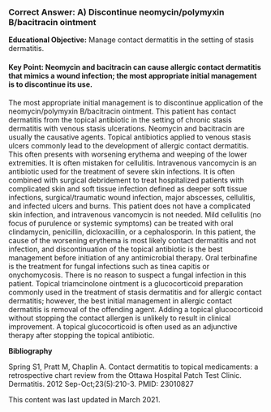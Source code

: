 
### Correct Answer: A) Discontinue neomycin/polymyxin B/bacitracin ointment 

**Educational Objective:** Manage contact dermatitis in the setting of stasis dermatitis.

#### **Key Point:** Neomycin and bacitracin can cause allergic contact dermatitis that mimics a wound infection; the most appropriate initial management is to discontinue its use.

The most appropriate initial management is to discontinue application of the neomycin/polymyxin B/bacitracin ointment. This patient has contact dermatitis from the topical antibiotic in the setting of chronic stasis dermatitis with venous stasis ulcerations. Neomycin and bacitracin are usually the causative agents. Topical antibiotics applied to venous stasis ulcers commonly lead to the development of allergic contact dermatitis. This often presents with worsening erythema and weeping of the lower extremities. It is often mistaken for cellulitis.
Intravenous vancomycin is an antibiotic used for the treatment of severe skin infections. It is often combined with surgical debridement to treat hospitalized patients with complicated skin and soft tissue infection defined as deeper soft tissue infections, surgical/traumatic wound infection, major abscesses, cellulitis, and infected ulcers and burns. This patient does not have a complicated skin infection, and intravenous vancomycin is not needed.
Mild cellulitis (no focus of purulence or systemic symptoms) can be treated with oral clindamycin, penicillin, dicloxacillin, or a cephalosporin. In this patient, the cause of the worsening erythema is most likely contact dermatitis and not infection, and discontinuation of the topical antibiotic is the best management before initiation of any antimicrobial therapy.
Oral terbinafine is the treatment for fungal infections such as tinea capitis or onychomycosis. There is no reason to suspect a fungal infection in this patient.
Topical triamcinolone ointment is a glucocorticoid preparation commonly used in the treatment of stasis dermatitis and for allergic contact dermatitis; however, the best initial management in allergic contact dermatitis is removal of the offending agent. Adding a topical glucocorticoid without stopping the contact allergen is unlikely to result in clinical improvement. A topical glucocorticoid is often used as an adjunctive therapy after stopping the topical antibiotic.

**Bibliography**

Spring S1, Pratt M, Chaplin A. Contact dermatitis to topical medicaments: a retrospective chart review from the Ottawa Hospital Patch Test Clinic. Dermatitis. 2012 Sep-Oct;23(5):210-3. PMID: 23010827

This content was last updated in March 2021.